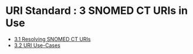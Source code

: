 # URI Standard : 3 SNOMED CT URIs in Use

  * [3.1 Resolving SNOMED CT URIs](3.1-Resolving-SNOMED-CT-URIs_29951171.html)
  * [3.2 URI Use-Cases](3.2-URI-Use-Cases_29951172.html)


